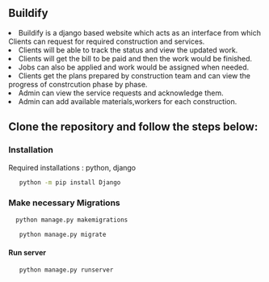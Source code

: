 ## Buildify

<li>Buildify is a django based website which acts as an interface from which Clients can request for required construction and services.
<li>Clients will be able to track the status and view the updated work.
<li>Clients will get the bill to be paid and then the work would be finished.
<li>Jobs can also be applied and work would be assigned when needed.
<li>Clients get the plans prepared by construction team and can view the progress of constrcution phase by phase.
<li>Admin can view the service requests and acknowledge them.
<li>Admin can add available materials,workers for each construction.
  
## Clone the repository and follow the steps below:

### Installation
  Required installations : python, django
  
   ``` sh
      python -m pip install Django
   ```
 ### Make necessary Migrations
  
   ``` sh
     python manage.py makemigrations
   ```
   ``` sh
      python manage.py migrate
   ```
   
   #### Run server
   ``` sh
      python manage.py runserver
   ```
